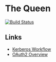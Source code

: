 # The Queen
[![Build Status](https://travis-ci.org/meandor/the-queen.svg?branch=master)](https://travis-ci.org/meandor/the-queen)

## Links
* [Kerberos Workflow](https://www.kerberos.org/software/tutorial.html)
* [OAuth2 Overview](https://oauth.net/2/)
